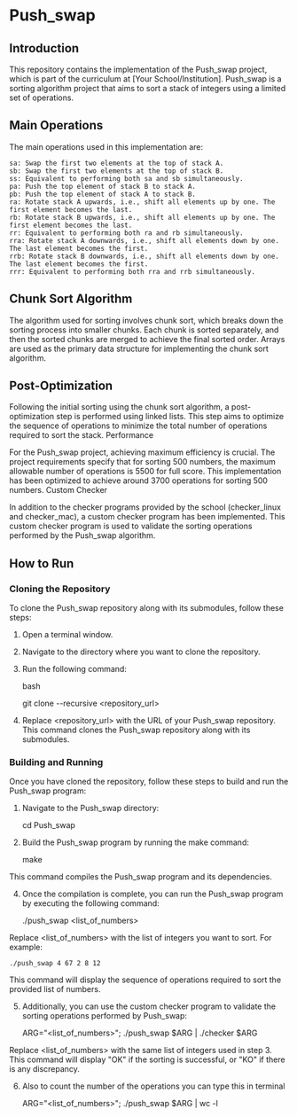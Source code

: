 # Push_swap

## Introduction

This repository contains the implementation of the Push_swap project, which is part of the curriculum at [Your School/Institution]. Push_swap is a sorting algorithm project that aims to sort a stack of integers using a limited set of operations.


## Main Operations

The main operations used in this implementation are:

    sa: Swap the first two elements at the top of stack A.
    sb: Swap the first two elements at the top of stack B.
    ss: Equivalent to performing both sa and sb simultaneously.
    pa: Push the top element of stack B to stack A.
    pb: Push the top element of stack A to stack B.
    ra: Rotate stack A upwards, i.e., shift all elements up by one. The first element becomes the last.
    rb: Rotate stack B upwards, i.e., shift all elements up by one. The first element becomes the last.
    rr: Equivalent to performing both ra and rb simultaneously.
    rra: Rotate stack A downwards, i.e., shift all elements down by one. The last element becomes the first.
    rrb: Rotate stack B downwards, i.e., shift all elements down by one. The last element becomes the first.
    rrr: Equivalent to performing both rra and rrb simultaneously.

## Chunk Sort Algorithm

The algorithm used for sorting involves chunk sort, which breaks down the sorting process into smaller chunks. Each chunk is sorted separately, and then the sorted chunks are merged to achieve the final sorted order. Arrays are used as the primary data structure for implementing the chunk sort algorithm.


## Post-Optimization

Following the initial sorting using the chunk sort algorithm, a post-optimization step is performed using linked lists. This step aims to optimize the sequence of operations to minimize the total number of operations required to sort the stack.
Performance

For the Push_swap project, achieving maximum efficiency is crucial. The project requirements specify that for sorting 500 numbers, the maximum allowable number of operations is 5500 for full score. This implementation has been optimized to achieve around 3700 operations for sorting 500 numbers.
Custom Checker

In addition to the checker programs provided by the school (checker_linux and checker_mac), a custom checker program has been implemented. This custom checker program is used to validate the sorting operations performed by the Push_swap algorithm.


## How to Run

### Cloning the Repository

To clone the Push_swap repository along with its submodules, follow these steps:

1. Open a terminal window.

2. Navigate to the directory where you want to clone the repository.

3. Run the following command:

    bash

    git clone --recursive <repository_url>

4. Replace <repository_url> with the URL of your Push_swap repository.
This command clones the Push_swap repository along with its submodules.

### Building and Running

Once you have cloned the repository, follow these steps to build and run the Push_swap program:

1. Navigate to the Push_swap directory:

    cd Push_swap

2. Build the Push_swap program by running the make command:

    make

This command compiles the Push_swap program and its dependencies.

4. Once the compilation is complete, you can run the Push_swap program by executing the following command:

    ./push_swap <list_of_numbers>

Replace <list_of_numbers> with the list of integers you want to sort. For example:

    ./push_swap 4 67 2 8 12

This command will display the sequence of operations required to sort the provided list of numbers.

5. Additionally, you can use the custom checker program to validate the sorting operations performed by Push_swap:

    ARG="<list_of_numbers>"; ./push_swap $ARG | ./checker $ARG

Replace <list_of_numbers> with the same list of integers used in step 3. This command will display "OK" if the sorting is successful, or "KO" if there is any discrepancy.

6. Also to count the number of the operations you can type this in terminal 

    ARG="<list_of_numbers>"; ./push_swap $ARG | wc -l